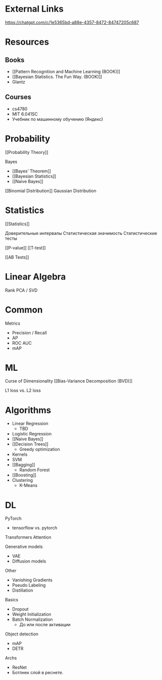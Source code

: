 
# External Links

https://chatgpt.com/c/1e5365bd-a88e-4357-8472-84747205c687


# Resources

## Books

- [[Pattern Recognition and Machine Learning (BOOK)]]
- [[Bayesian Statistics. The Fun Way. (BOOK)]]
- Glantz
## Courses

- cs4780
- MIT 6.041SC
- Учебник по машинному обучению (Яндекс)

# Probability

[[Probability Theory]]

Bayes
- [[Bayes’ Theorem]]
- [[Bayesian Statistics]]
- [[Naive Bayes]]

[[Binomial Distribution]]
Gaussian Distribution

# Statistics

[[Statistics]]

Доверительные интервалы
Статистическая значимость
Статистические тесты

[[P-value]]
[[T-test]]

[[AB Tests]]


# Linear Algebra

Rank
PCA / SVD

# Common

Metrics
- Precision / Recall
- AP
- ROC AUC
- mAP

# ML

Curse of Dimensionality
[[Bias-Variance Decomposition (BVD)]]

L1 loss vs. L2 loss

# Algorithms

- Linear Regression
	- TBD
- Logistic Regression
- [[Naive Bayes]]
- [[Decision Trees]]
	- Greedy optimization
- Kernels
- SVM
- [[Bagging]]
	- Random Forest
- [[Boosting]]
- Clustering
	- K-Means

# DL

PyTorch
- tensorflow vs. pytorch

Transformers
Attention

Generative models
- VAE
- Diffusion models

Other
- Vanishing Gradients
- Pseudo Labeling
- Distillation

Basics
- Dropout
- Weight Initialization
- Batch Normalization
	- До или после активации

Object detection
- mAP
- DETR

Archs
- ResNet
- Ботлнек слой в реснете.